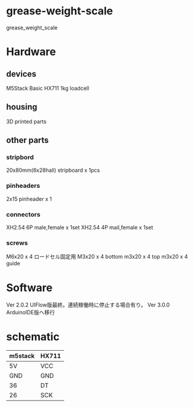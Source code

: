 # grease-weight-scale
grease_weight_scale

# Hardware

## devices
M5Stack Basic
HX711
1kg loadcell

## housing
3D printed parts


## other parts

### stripbord
20x80mm(6x28hall) stripboard x 1pcs

### pinheaders
2x15 pinheader x 1


### connectors
XH2.54 6P male,female x 1set
XH2.54 4P mail,female x 1set


### screws
M6x20 x 4 ロードセル固定用
M3x20 x 4 bottom
m3x20 x 4 top
m3x20 x 4 guide


# Software

Ver 2.0.2 UIFlow版最終。連続稼働時に停止する場合有り。
Ver 3.0.0 ArduinoIDE版へ移行

# schematic

|m5stack|HX711|
|-|-|
|5V|VCC|
|GND|GND|
|36|DT|
|26|SCK|
